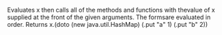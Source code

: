 Evaluates x then calls all of the methods and functions with thevalue of x supplied at the front of the given arguments.  The formsare evaluated in order.  Returns x.(doto (new java.util.HashMap) (.put "a" 1) (.put "b" 2))